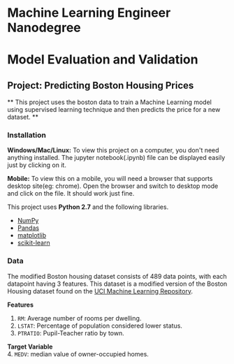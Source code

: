 # Machine Learning Engineer Nanodegree
# Model Evaluation and Validation
## Project: Predicting Boston Housing Prices 
** This project uses the boston data to train a Machine Learning model using supervised learning technique and then predicts the price for a new dataset. **

### Installation

**Windows/Mac/Linux:** To view this project on a computer, you don't need anything installed. The jupyter notebook(.ipynb) file can be displayed easily just by clicking on it.

**Mobile:** To view this on a mobile, you will need a browser that supports desktop site(eg: chrome). Open the browser and switch to desktop mode and click on the file. It should work just fine.

This project uses **Python 2.7** and the following libraries.

- [NumPy](http://www.numpy.org/)
- [Pandas](http://pandas.pydata.org/)
- [matplotlib](http://matplotlib.org/)
- [scikit-learn](http://scikit-learn.org/stable/)


### Data

The modified Boston housing dataset consists of 489 data points, with each datapoint having 3 features. This dataset is a modified version of the Boston Housing dataset found on the [UCI Machine Learning Repository](https://archive.ics.uci.edu/ml/datasets/Housing).

**Features**
1.  `RM`: Average number of rooms per dwelling.
2. `LSTAT`: Percentage of population considered lower status.
3. `PTRATIO`: Pupil-Teacher ratio by town.

**Target Variable**<br>
4. `MEDV`: median value of owner-occupied homes.
